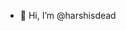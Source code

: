 - 👋 Hi, I’m @harshisdead

<!---
harshisdead/harshisdead is a ✨ special ✨ repository because its `README.md` (this file) appears on your GitHub profile.
You can click the Preview link to take a look at your changes.
--->
